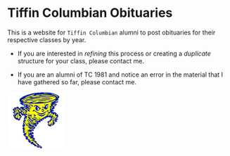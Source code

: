 
# Tiffin Columbian Obituaries

This is a website for `Tiffin Columbian` alumni to post obituaries for their respective classes by year.

- If you are interested in *refining* this process or creating a *duplicate* structure for your class,
please contact me.

- If you are an alumni of TC 1981 and notice an error in the material that I have gathered so far,
please contact me.

![Tornadoes](tornadoes.png)
